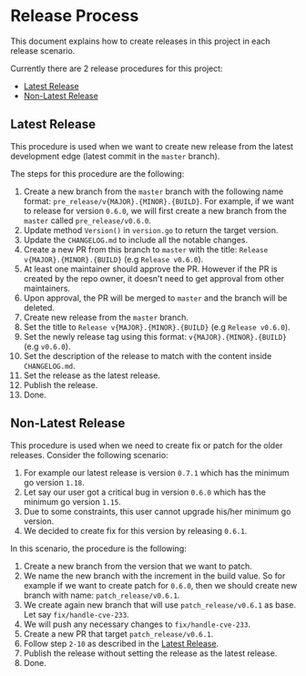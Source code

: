 # Release Process

This document explains how to create releases in this project in each release scenario.

Currently there are 2 release procedures for this project:

- [Latest Release](#latest-release)
- [Non-Latest Release](#non-latest-release)

## Latest Release

This procedure is used when we want to create new release from the latest development edge (latest commit in the `master` branch).

The steps for this procedure are the following:

1. Create a new branch from the `master` branch with the following name format: `pre_release/v{MAJOR}.{MINOR}.{BUILD}`. For example, if we want to release for version `0.6.0`, we will first create a new branch from the `master` called `pre_release/v0.6.0`.
2. Update method `Version()` in `version.go` to return the target version.
3. Update the `CHANGELOG.md` to include all the notable changes.
4. Create a new PR from this branch to `master` with the title: `Release v{MAJOR}.{MINOR}.{BUILD}` (e.g `Release v0.6.0`).
5. At least one maintainer should approve the PR. However if the PR is created by the repo owner, it doesn't need to get approval from other maintainers.
6. Upon approval, the PR will be merged to `master` and the branch will be deleted.
7. Create new release from the `master` branch.
8. Set the title to `Release v{MAJOR}.{MINOR}.{BUILD}` (e.g `Release v0.6.0`).
9. Set the newly release tag using this format: `v{MAJOR}.{MINOR}.{BUILD}` (e.g `v0.6.0`).
10. Set the description of the release to match with the content inside `CHANGELOG.md`.
11. Set the release as the latest release.
12. Publish the release.
13. Done.

## Non-Latest Release

This procedure is used when we need to create fix or patch for the older releases. Consider the following scenario:

1. For example our latest release is version `0.7.1` which has the minimum go version `1.18`.
2. Let say our user got a critical bug in version `0.6.0` which has the minimum go version `1.15`.
3. Due to some constraints, this user cannot upgrade his/her minimum go version.
4. We decided to create fix for this version by releasing `0.6.1`.

In this scenario, the procedure is the following:

1. Create a new branch from the version that we want to patch. 
2. We name the new branch with the increment in the build value. So for example if we want to create patch for `0.6.0`, then we should create new branch with name: `patch_release/v0.6.1`.
3. We create again new branch that will use `patch_release/v0.6.1` as base. Let say `fix/handle-cve-233`.
4. We will push any necessary changes to `fix/handle-cve-233`.
5. Create a new PR that target `patch_release/v0.6.1`.
6. Follow step `2-10` as described in the [Latest Release](#latest-release).
7. Publish the release without setting the release as the latest release.
8. Done.